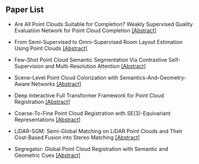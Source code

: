 ## Paper List

- Are All Point Clouds Suitable for Completion? Weakly Supervised Quality Evaluation Network for Point Cloud Completion
[[Abstract]](https://events.infovaya.com/presentation?id=91346)

- From Semi-Supervised to Omni-Supervised Room Layout Estimation Using Point Clouds
[[Abstract]](https://events.infovaya.com/presentation?id=91349)

- Few-Shot Point Cloud Semantic Segmentation Via Contrastive Self-Supervision and Multi-Resolution Attention
[[Abstract]](https://events.infovaya.com/presentation?id=91352)

- Scene-Level Point Cloud Colorization with Semantics-And-Geometry-Aware Networks
[[Abstract]](https://events.infovaya.com/presentation?id=91355)

- Deep Interactive Full Transformer Framework for Point Cloud Registration
[[Abstract]](https://events.infovaya.com/presentation?id=91358)

- Coarse-To-Fine Point Cloud Registration with SE(3)-Equivariant Representations
[[Abstract]](https://events.infovaya.com/presentation?id=91361)

- LiDAR-SGM: Semi-Global Matching on LiDAR Point Clouds and Their Cost-Based Fusion into Stereo Matching
[[Abstract]](https://events.infovaya.com/presentation?id=91364)

- Segregator: Global Point Cloud Registration with Semantic and Geometric Cues
[[Abstract]](https://events.infovaya.com/presentation?id=91367)

